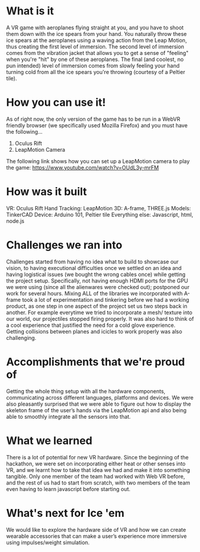 # What is it

A VR game with aeroplanes flying straight at you, and you have to shoot them down with the ice spears from your hand. You naturally throw these ice spears at the aeroplanes using a waving action from the Leap Motion, thus creating the first level of immersion. The second level of immersion comes from the vibration jacket that allows you to get a sense of "feeling" when you're "hit" by one of these aeroplanes. The final (and coolest, no pun intended) level of immersion comes from slowly feeling your hand turning cold from all the ice spears you're throwing (courtesy of a Peltier tile).

# How you can use it!

As of right now, the only version of the game has to be run in a WebVR friendly browser (we specifically used Mozilla Firefox) and you must have the following...
1. Oculus Rift
2. LeapMotion Camera

The following link shows how you can set up a LeapMotion camera to play the game: https://www.youtube.com/watch?v=OUdL3y-mrFM

# How was it built

VR: Oculus Rift 
Hand Tracking: LeapMotion 
3D: A-frame, THREE.js 
Models: TinkerCAD 
Device: Arduino 101, Peltier tile 
Everything else: Javascript, html, node.js

# Challenges we ran into

Challenges started from having no idea what to build to showcase our vision, to having executional difficulties once we settled on an idea and having logistical issues (we bought the wrong cables once) while getting the project setup. Specifically, not having enough HDMI ports for the GPU we were using (since all the alienwares were checked out); postponed our work for several hours. Mixing ALL of the libraries we incorporated with A-frame took a lot of experimentation and tinkering before we had a working product, as one step in one aspect of the project set us two steps back in another. For example everytime we tried to incorporate a mesh/ texture into our world, our projectiles stopped firing properly. It was also hard to think of a cool experience that justified the need for a cold glove experience. Getting collisions between planes and icicles to work properly was also challenging.

# Accomplishments that we're proud of

Getting the whole thing setup with all the hardware components, communicating across different languages, platforms and devices. We were also pleasantly surprised that we were able to figure out how to display the skeleton frame of the user’s hands via the LeapMotion api and also being able to smoothly integrate all the sensors into that.

# What we learned

There is a lot of potential for new VR hardware. Since the beginning of the hackathon, we were set on incorporating either heat or other senses into VR, and we learnt how to take that idea we had and make it into something tangible. Only one member of the team had worked with Web VR before, and the rest of us had to start from scratch, with two members of the team even having to learn javascript before starting out.

# What's next for Ice 'em

We would like to explore the hardware side of VR and how we can create wearable accessories that can make a user’s experience more immersive using impulses/weight simulation.
